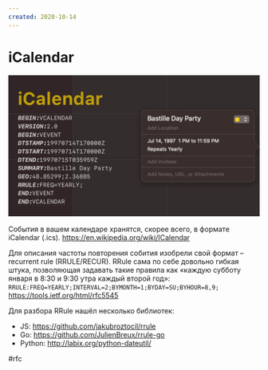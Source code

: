 ```yaml
---
created: 2020-10-14
---
```


# iCalendar

![iCalendar promo](icalendar.jpeg "iCalendar promo")

События в вашем календаре хранятся, скорее всего, в формате iCalendar (.ics).
https://en.wikipedia.org/wiki/ICalendar

Для описания частоты повторения собития изобрели свой формат – recurrent rule (RRULE/RECUR). RRule cама по себе довольно гибкая штука, позволяющая задавать такие правила как «каждую субботу января в 8:30 и 9:30 утра каждый второй год»:
`RRULE:FREQ=YEARLY;INTERVAL=2;BYMONTH=1;BYDAY=SU;BYHOUR=8,9;`
https://tools.ietf.org/html/rfc5545

Для разбора RRule нашёл несколько библиотек:

- JS: https://github.com/jakubroztocil/rrule
- Go: https://github.com/JulienBreux/rrule-go
- Python: http://labix.org/python-dateutil/

#rfc
